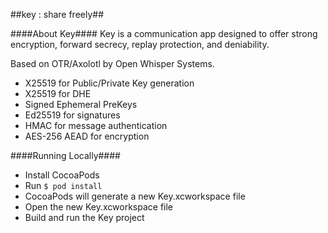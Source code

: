 ##key : share freely##

####About Key####
Key is a communication app designed to offer strong encryption, forward secrecy, replay protection, and deniability.

Based on OTR/Axolotl by Open Whisper Systems.

- X25519 for Public/Private Key generation
- X25519 for DHE
- Signed Ephemeral PreKeys
- Ed25519 for signatures
- HMAC for message authentication
- AES-256 AEAD for encryption

####Running Locally####

- Install CocoaPods
- Run `$ pod install`
- CocoaPods will generate a new Key.xcworkspace file
- Open the new Key.xcworkspace file
- Build and run the Key project
